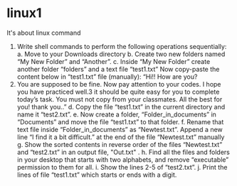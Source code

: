 # linux1
It's about linux command
1. Write shell commands to perform the following operations sequentially:
a. Move to your Downloads directory
b. Create two new folders named “My New Folder” and “Another”.
c. Inside “My New Folder” create another folder “folders” and a text file “test1.txt”
Now copy-paste the content below in “test1.txt” file (manually):
“Hi!! How are you?
1. You are supposed to be fine.
Now pay attention to your codes.
I hope you have practiced well.3
it should be quite easy for you to complete today’s task.
You must not copy from your classmates.
All the best for you!
thank you..”
d. Copy the file “test1.txt” in the current directory and name it “test2.txt”.
e. Now create a folder, “Folder_in_documents” in “Documents” and move the file
“test1.txt” to that folder.
f. Rename that text file inside “Folder_in_documents” as “Newtest.txt”. Append a new
line “I find it a bit difficult.” at the end of the file “Newtest.txt” manually
g. Show the sorted contents in reverse order of the files “Newtest.txt” and “test2.txt” in
an output file, "Out.txt" .
h. Find all the files and folders in your desktop that starts with two alphabets, and remove
“executable” permission to them for all.
i. Show the lines 2-5 of “test2.txt”.
j. Print the lines of file “test1.txt” which starts or ends with a digit.
